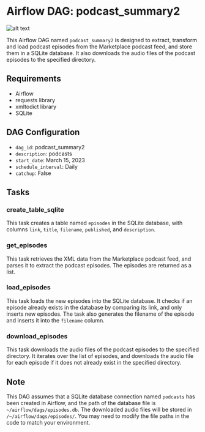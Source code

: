 <h1>Airflow DAG: podcast_summary2</h1>

![alt text](https://github.com/sasidhar-programmer/DataEngineeringProjects/edit/main/pipe.png)
<p>This Airflow DAG named <code>podcast_summary2</code> is designed to extract, transform and load podcast episodes from
    the Marketplace podcast feed, and store them in a SQLite database. It also downloads the audio files of the podcast
    episodes to the specified directory.</p>
<h2>Requirements</h2>
<ul>
    <li>Airflow</li>
    <li>requests library</li>
    <li>xmltodict library</li>
    <li>SQLite</li>
</ul>
<h2>DAG Configuration</h2>
<ul>
    <li><code>dag_id</code>: podcast_summary2</li>
    <li><code>description</code>: podcasts</li>
    <li><code>start_date</code>: March 15, 2023</li>
    <li><code>schedule_interval</code>: Daily</li>
    <li><code>catchup</code>: False</li>
</ul>
<h2>Tasks</h2>
<h3>create_table_sqlite</h3>
<p>This task creates a table named <code>episodes</code> in the SQLite database, with columns <code>link</code>,
    <code>title</code>, <code>filename</code>, <code>published</code>, and <code>description</code>.
</p>
<h3>get_episodes</h3>
<p>This task retrieves the XML data from the Marketplace podcast feed, and parses it to extract the podcast episodes.
    The episodes are returned as a list.</p>
<h3>load_episodes</h3>
<p>This task loads the new episodes into the SQLite database. It checks if an episode already exists in the database by
    comparing its link, and only inserts new episodes. The task also generates the filename of the episode and inserts
    it into the <code>filename</code> column.</p>
<h3>download_episodes</h3>
<p>This task downloads the audio files of the podcast episodes to the specified directory. It iterates over the list of
    episodes, and downloads the audio file for each episode if it does not already exist in the specified directory.</p>
<h2>Note</h2>
<p>This DAG assumes that a SQLite database connection named <code>podcasts</code> has been created in Airflow, and the
    path of the database file is <code>~/airflow/dags/episodes.db</code>. The downloaded audio files will
    be stored in <code>/~/airflow/dags/episodes/</code>. You may need to modify the file paths in the code
    to match your environment.</p>
</div>
